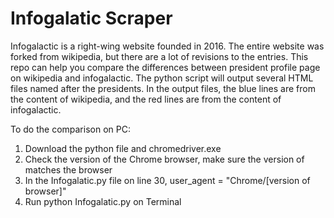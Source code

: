 # Infogalatic Scraper

Infogalactic is a right-wing website founded in 2016. The entire website was forked from wikipedia, but there are a lot of revisions to the entries. This repo can help you compare the differences between president profile page on wikipedia and infogalactic. The python script will output several HTML files named after the presidents. In the output files, the blue lines are from the content of wikipedia, and the red lines are from the content of infogalactic.

To do the comparison on PC:
1. Download the python file and chromedriver.exe
2. Check the version of the Chrome browser, make sure the version of matches the browser
3. In the Infogalatic.py file on line 30, user_agent = "Chrome/[version of browser]"
4. Run python Infogalatic.py on Terminal
